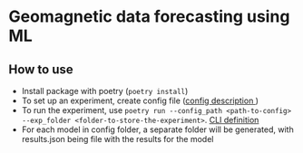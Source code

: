 # Geomagnetic data forecasting using ML

## How to use

- Install package with poetry (`poetry install`)
- To set up an experiment, create config file ([config description ](https://github.com/oldhroft/kp_regression/blob/25d4f09aa3addfbc173d8ad0d00317f01d29b49d/kp_regression/config.py#L33))
- To run the experiment, use `poetry run --config_path <path-to-config> --exp_folder <folder-to-store-the-experiment>`. [CLI definition](https://github.com/oldhroft/kp_regression/blob/25d4f09aa3addfbc173d8ad0d00317f01d29b49d/kp_regression/run_experiment.py#L27)
- For each model in config folder, a separate folder will be generated, with results.json being file with the results for the model
